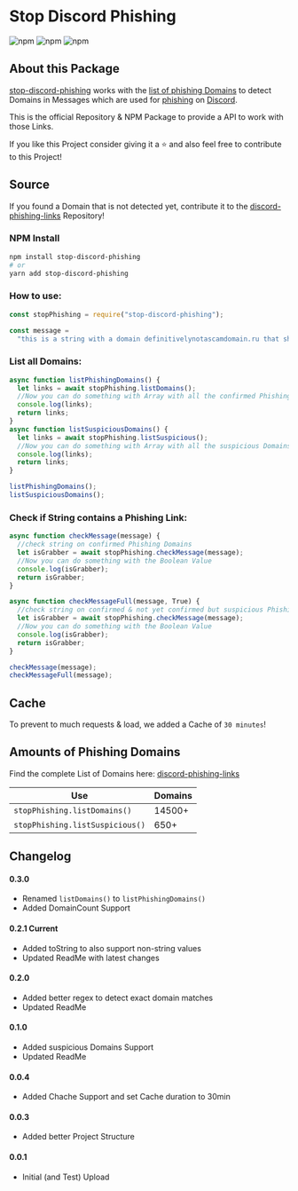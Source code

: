 # Stop Discord Phishing

![npm](https://img.shields.io/bundlephobia/min/stop-discord-phishing?style=for-the-badge)
![npm](https://img.shields.io/npm/v/stop-discord-phishing?style=for-the-badge)
![npm](https://img.shields.io/npm/dt/stop-discord-phishing?style=for-the-badge)

## About this Package

[stop-discord-phishing](https://github.com/nikolaischunk/stop-discord-phishing) works with the [list of phishing Domains](https://github.com/nikolaischunk/discord-phishing-links) to detect Domains in Messages which are used for [phishing](https://en.wikipedia.org/wiki/Phishing) on [Discord](https://discord.com).

This is the official Repository & NPM Package to provide a API to work with those Links.

If you like this Project consider giving it a ⭐ and also feel free to contribute to this Project!

## Source

If you found a Domain that is not detected yet, contribute it to the [discord-phishing-links](https://github.com/nikolaischunk/discord-phishing-links) Repository!

### NPM Install

```bash
npm install stop-discord-phishing
# or 
yarn add stop-discord-phishing
```

### How to use:

```javascript
const stopPhishing = require("stop-discord-phishing");

const message =
  "this is a string with a domain definitivelynotascamdomain.ru that should be checked ";
```

### List all Domains:

```javascript
async function listPhishingDomains() {
  let links = await stopPhishing.listDomains();
  //Now you can do something with Array with all the confirmed Phishing Domains in it
  console.log(links);
  return links;
}
async function listSuspiciousDomains() {
  let links = await stopPhishing.listSuspicious();
  //Now you can do something with Array with all the suspicious Domains in it
  console.log(links);
  return links;
}

listPhishingDomains();
listSuspiciousDomains();
```

### Check if String contains a Phishing Link:

```javascript
async function checkMessage(message) {
  //check string on confirmed Phishing Domains
  let isGrabber = await stopPhishing.checkMessage(message);
  //Now you can do something with the Boolean Value
  console.log(isGrabber);
  return isGrabber;
}

async function checkMessageFull(message, True) {
  //check string on confirmed & not yet confirmed but suspicious Phishing Domains
  let isGrabber = await stopPhishing.checkMessage(message);
  //Now you can do something with the Boolean Value
  console.log(isGrabber);
  return isGrabber;
}

checkMessage(message);
checkMessageFull(message);
```

## Cache

To prevent to much requests & load, we added a Cache of `30 minutes`!

## Amounts of Phishing Domains

Find the complete List of Domains here: [discord-phishing-links](https://github.com/nikolaischunk/discord-phishing-links)

| Use                             | Domains |
| ------------------------------- | ------- |
| `stopPhishing.listDomains()`    | 14500+  |
| `stopPhishing.listSuspicious()` | 650+    |

## Changelog

#### 0.3.0

- Renamed `listDomains()` to `listPhishingDomains()`
- Added DomainCount Support
#### 0.2.1 Current

- Added toString to also support non-string values
- Updated ReadMe with latest changes

#### 0.2.0

- Added better regex to detect exact domain matches
- Updated ReadMe

#### 0.1.0

- Added suspicious Domains Support
- Updated ReadMe

#### 0.0.4

- Added Chache Support and set Cache duration to 30min

#### 0.0.3

- Added better Project Structure

#### 0.0.1

- Initial (and Test) Upload
